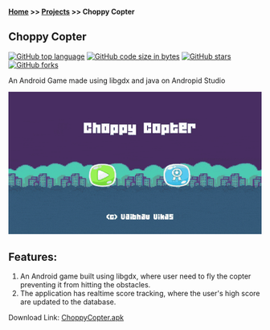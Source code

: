 **[Home](https://vaibhavvikas.github.io/) >> [Projects](https://vaibhavvikas.github.io/projects.html) >> Choppy Copter**

## Choppy Copter

[![GitHub top language](https://img.shields.io/github/languages/top/vaibhavvikas/choppy-copter)](#)
[![GitHub code size in bytes](https://img.shields.io/github/languages/code-size/vaibhavvikas/choppy-copter)](#)
[![GitHub stars](https://img.shields.io/github/stars/vaibhavvikas/choppy-copter)](#)
[![GitHub forks](https://img.shields.io/github/forks/vaibhavvikas/choppy-copter)](#)

An Android Game made using libgdx and java on Andropid Studio

[![Gameplay](https://github.com/vaibhavvikas/choppy-copter/raw/gh-pages/src/choppy_copter.gif)](#)

## Features:

1. An Android game built using libgdx, where user need to fly the copter preventing it from hitting the obstacles.
2. The application has realtime score tracking, where the user's high score are updated to the database.

Download Link: [ChoppyCopter.apk](https://github.com/vaibhavvikas/choppy-copter/releases/download/1.1/ChoppyCopter.apk)
